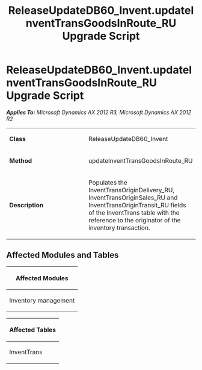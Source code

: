 ﻿---
title: ReleaseUpdateDB60_Invent.updateInventTransGoodsInRoute_RU Upgrade Script
TOCTitle: ReleaseUpdateDB60_Invent.updateInventTransGoodsInRoute_RU Upgrade Script
ms:assetid: d421a328-4f0b-a4c7-725c-ed21d9e44bdb
ms:mtpsurl: https://msdn.microsoft.com/en-us/library/JJ687012(v=AX.60)
ms:contentKeyID: 49711460
ms.date: 05/18/2015
mtps_version: v=AX.60
---

# ReleaseUpdateDB60\_Invent.updateInventTransGoodsInRoute\_RU Upgrade Script 


_**Applies To:** Microsoft Dynamics AX 2012 R3, Microsoft Dynamics AX 2012 R2_

<table>
<colgroup>
<col style="width: 50%" />
<col style="width: 50%" />
</colgroup>
<tbody>
<tr class="odd">
<td><p><strong>Class</strong></p></td>
<td><p>ReleaseUpdateDB60_Invent</p></td>
</tr>
<tr class="even">
<td><p><strong>Method</strong></p></td>
<td><p>updateInventTransGoodsInRoute_RU</p></td>
</tr>
<tr class="odd">
<td><p><strong>Description</strong></p></td>
<td><p>Populates the InventTransOriginDelivery_RU, InventTransOriginSales_RU and InventTransOriginTransit_RU fields of the InventTrans table with the reference to the originator of the inventory transaction.</p></td>
</tr>
</tbody>
</table>


## Affected Modules and Tables

<table>
<colgroup>
<col style="width: 100%" />
</colgroup>
<thead>
<tr class="header">
<th><p>Affected Modules</p></th>
</tr>
</thead>
<tbody>
<tr class="odd">
<td><p>Inventory management</p></td>
</tr>
</tbody>
</table>


<table>
<colgroup>
<col style="width: 100%" />
</colgroup>
<thead>
<tr class="header">
<th><p>Affected Tables</p></th>
</tr>
</thead>
<tbody>
<tr class="odd">
<td><p>InventTrans</p></td>
</tr>
</tbody>
</table>

  


